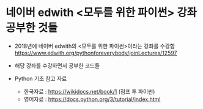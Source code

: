 # 네이버 edwith <모두를 위한 파이썬> 강좌 공부한 것들

* 2018년에 네이버 edwith의 <모두를 위한 파이썬>이라는 강좌를 수강함
https://www.edwith.org/pythonforeverybody/joinLectures/12597

* 해당 강좌를 수강하면서 공부한 코드들

* Python 기초 참고 자료
  * 한국자료 : https://wikidocs.net/book/1 (점프 투 파이썬)
  * 영어자료 : https://docs.python.org/3/tutorial/index.html
